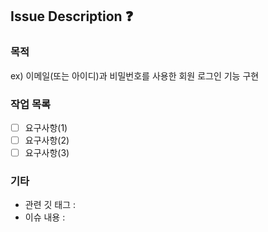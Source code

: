 ## Issue Description :question:

### 목적
ex) 이메일(또는 아이디)과 비밀번호를 사용한 회원 로그인 기능 구현

### 작업 목록
- [ ] 요구사항(1)
- [ ] 요구사항(2)
- [ ] 요구사항(3)

### 기타 
<!-- 깃 태그 하면 되고, 이슈 내용 쓰면 됨 -->
- 관련 깃 태그 :
- 이슈 내용 :
